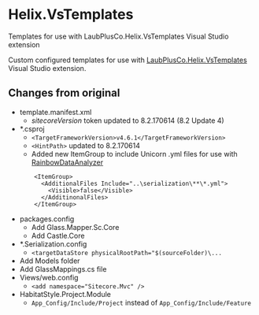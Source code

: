 # Helix.VsTemplates
Templates for use with LaubPlusCo.Helix.VsTemplates Visual Studio extension

Custom configured templates for use with [LaubPlusCo.Helix.VsTemplates](https://github.com/LaubPlusCo/LaubPlusCo.Helix.VsTemplates) Visual Studio extension.

## Changes from original
* template.manifest.xml
    * $sitecoreVersion$ token updated to 8.2.170614 (8.2 Update 4)
* *.csproj 
    * `<TargetFrameworkVersion>v4.6.1</TargetFrameworkVersion>`
    * `<HintPath>` updated to 8.2.170614
    * Added new ItemGroup to include Unicorn .yml files for use with [RainbowDataAnalyzer](https://github.com/hermanussen/RainbowDataAnalyzer)
    ````
        <ItemGroup>
          <AdditionalFiles Include="..\serialization\**\*.yml">
            <Visible>false</Visible>
          </AdditinonalFiles>
        </ItemGroup>
    ````
* packages.config
    * Add Glass.Mapper.Sc.Core
    * Add Castle.Core
* *.Serialization.config
    * `<targetDataStore physicalRootPath="$(sourceFolder)\...`
* Add Models folder
* Add GlassMappings.cs file
* Views/web.config
    * `<add namespace="Sitecore.Mvc" />`
* HabitatStyle.Project.Module
    * `App_Config/Include/Project` instead of `App_Config/Include/Feature`
